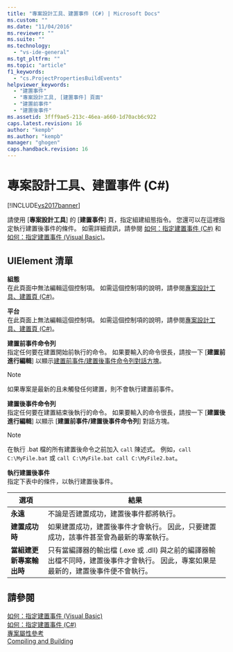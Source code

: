 ```yaml
---
title: "專案設計工具、建置事件 (C#) | Microsoft Docs"
ms.custom: ""
ms.date: "11/04/2016"
ms.reviewer: ""
ms.suite: ""
ms.technology: 
  - "vs-ide-general"
ms.tgt_pltfrm: ""
ms.topic: "article"
f1_keywords: 
  - "cs.ProjectPropertiesBuildEvents"
helpviewer_keywords: 
  - "建置事件"
  - "專案設計工具, [建置事件] 頁面"
  - "建置前事件"
  - "建置後事件"
ms.assetid: 3fff9ae5-213c-46ea-a660-1d70acb6c922
caps.latest.revision: 16
author: "kempb"
ms.author: "kempb"
manager: "ghogen"
caps.handback.revision: 16
---
```

# 專案設計工具、建置事件 (C#)
[!INCLUDE[vs2017banner](../../code-quality/includes/vs2017banner.md)]

請使用 \[**專案設計工具**\] 的 \[**建置事件**\] 頁，指定組建組態指令。  您還可以在這裡指定執行建置後事件的條件。  如需詳細資訊，請參閱 [如何：指定建置事件 \(C\#\)](../../ide/how-to-specify-build-events-csharp.md) 和 [如何：指定建置事件 \(Visual Basic\)](../Topic/How%20to:%20Specify%20Build%20Events%20\(Visual%20Basic\).md)。  
  
## UIElement 清單  
 **組態**  
 在此頁面中無法編輯這個控制項。  如需這個控制項的說明，請參閱[專案設計工具、建置頁 \(C\#\)](../../ide/reference/build-page-project-designer-csharp.md)。  
  
 **平台**  
 在此頁面上無法編輯這個控制項。  如需這個控制項的說明，請參閱[專案設計工具、建置頁 \(C\#\)](../../ide/reference/build-page-project-designer-csharp.md)。  
  
 **建置前事件命令列**  
 指定任何要在建置開始前執行的命令。  如果要輸入的命令很長，請按一下 \[**建置前進行編輯**\] 以顯示[建置前事件\/建置後事件命令列對話方塊](../../ide/reference/pre-build-event-post-build-event-command-line-dialog-box.md)。  
  
> [!NOTE]
>  如果專案是最新的且未觸發任何建置，則不會執行建置前事件。  
  
 **建置後事件命令列**  
 指定任何要在建置結束後執行的命令。  如果要輸入的命令很長，請按一下 \[**建置後進行編輯**\] 以顯示 \[**建置前事件\/建置後事件命令列**\] 對話方塊。  
  
> [!NOTE]
>  在執行 .bat 檔的所有建置後命令之前加入 `call` 陳述式。  例如，`call C:\MyFile.bat` 或 `call C:\MyFile.bat call C:\MyFile2.bat`。  
  
 **執行建置後事件**  
 指定下表中的條件，以執行建置後事件。  
  
|選項|結果|  
|--------|--------|  
|**永遠**|不論是否建置成功，建置後事件都將執行。|  
|**建置成功時**|如果建置成功，建置後事件才會執行。  因此，只要建置成功，該事件甚至會為最新的專案執行。|  
|**當組建更新專案輸出時**|只有當編譯器的輸出檔 \(.exe 或 .dll\) 與之前的編譯器輸出檔不同時，建置後事件才會執行。  因此，專案如果是最新的，建置後事件便不會執行。|  
  
## 請參閱  
 [如何：指定建置事件 \(Visual Basic\)](../Topic/How%20to:%20Specify%20Build%20Events%20\(Visual%20Basic\).md)   
 [如何：指定建置事件 \(C\#\)](../../ide/how-to-specify-build-events-csharp.md)   
 [專案屬性參考](../../ide/reference/project-properties-reference.md)   
 [Compiling and Building](../../ide/compiling-and-building-in-visual-studio.md)
